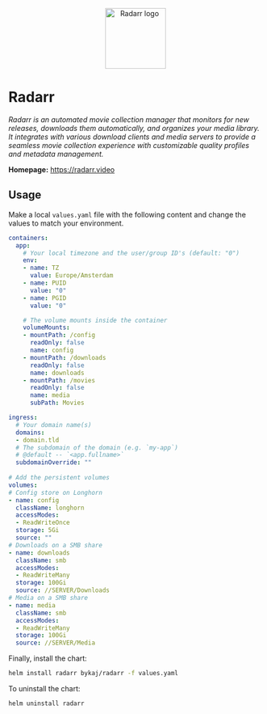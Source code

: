 <p align="center">
    <img src="https://cdn.jsdelivr.net/gh/selfhst/icons/svg/radarr.svg" height="120" alt="Radarr logo">
</p>

# Radarr
*Radarr is an automated movie collection manager that monitors for new releases, downloads them automatically, and organizes your media library. It integrates with various download clients and media servers to provide a seamless movie collection experience with customizable quality profiles and metadata management.*

**Homepage:** <https://radarr.video>

## Usage
Make a local `values.yaml` file with the following content and change the values to match your environment.
```yaml
containers:
  app:
    # Your local timezone and the user/group ID's (default: "0")
    env:
    - name: TZ
      value: Europe/Amsterdam
    - name: PUID
      value: "0"
    - name: PGID
      value: "0"

    # The volume mounts inside the container
    volumeMounts:
    - mountPath: /config
      readOnly: false
      name: config
    - mountPath: /downloads
      readOnly: false
      name: downloads
    - mountPath: /movies
      readOnly: false
      name: media
      subPath: Movies

ingress:
  # Your domain name(s)
  domains: 
  - domain.tld
  # The subdomain of the domain (e.g. `my-app`)
  # @default -- `<app.fullname>`
  subdomainOverride: ""
  
# Add the persistent volumes
volumes:
# Config store on Longhorn
- name: config
  className: longhorn
  accessModes: 
  - ReadWriteOnce
  storage: 5Gi
  source: ""
# Downloads on a SMB share
- name: downloads
  className: smb
  accessModes:
  - ReadWriteMany
  storage: 100Gi
  source: //SERVER/Downloads
# Media on a SMB share
- name: media
  className: smb
  accessModes: 
  - ReadWriteMany
  storage: 100Gi
  source: //SERVER/Media
```

Finally, install the chart:
```bash
helm install radarr bykaj/radarr -f values.yaml
```
To uninstall the chart:
```bash
helm uninstall radarr
```